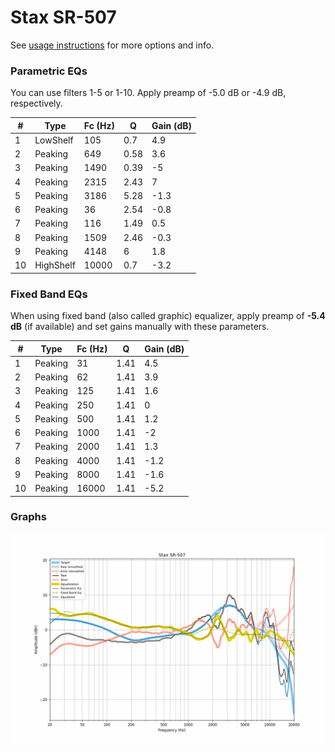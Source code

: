 # Stax SR-507
See [usage instructions](https://github.com/jaakkopasanen/AutoEq#usage) for more options and info.

### Parametric EQs
You can use filters 1-5 or 1-10. Apply preamp of -5.0 dB or -4.9 dB, respectively.

|   # | Type      |   Fc (Hz) |    Q |   Gain (dB) |
|-----|-----------|-----------|------|-------------|
|   1 | LowShelf  |       105 | 0.7  |         4.9 |
|   2 | Peaking   |       649 | 0.58 |         3.6 |
|   3 | Peaking   |      1490 | 0.39 |        -5   |
|   4 | Peaking   |      2315 | 2.43 |         7   |
|   5 | Peaking   |      3186 | 5.28 |        -1.3 |
|   6 | Peaking   |        36 | 2.54 |        -0.8 |
|   7 | Peaking   |       116 | 1.49 |         0.5 |
|   8 | Peaking   |      1509 | 2.46 |        -0.3 |
|   9 | Peaking   |      4148 | 6    |         1.8 |
|  10 | HighShelf |     10000 | 0.7  |        -3.2 |

### Fixed Band EQs
When using fixed band (also called graphic) equalizer, apply preamp of **-5.4 dB** (if available) and set gains manually with these parameters.

|   # | Type    |   Fc (Hz) |    Q |   Gain (dB) |
|-----|---------|-----------|------|-------------|
|   1 | Peaking |        31 | 1.41 |         4.5 |
|   2 | Peaking |        62 | 1.41 |         3.9 |
|   3 | Peaking |       125 | 1.41 |         1.6 |
|   4 | Peaking |       250 | 1.41 |         0   |
|   5 | Peaking |       500 | 1.41 |         1.2 |
|   6 | Peaking |      1000 | 1.41 |        -2   |
|   7 | Peaking |      2000 | 1.41 |         1.3 |
|   8 | Peaking |      4000 | 1.41 |        -1.2 |
|   9 | Peaking |      8000 | 1.41 |        -1.6 |
|  10 | Peaking |     16000 | 1.41 |        -5.2 |

### Graphs
![](./Stax%20SR-507.png)
